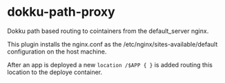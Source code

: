 dokku-path-proxy
================

Dokku path based routing to cointainers from the default_server nginx.

This plugin installs the nginx.conf as the /etc/nginx/sites-available/default configuration on the host machine.

After an app is deployed a new 
    ```
    location /$APP {
    }
    ```
is added routing this location to the deploye container.
